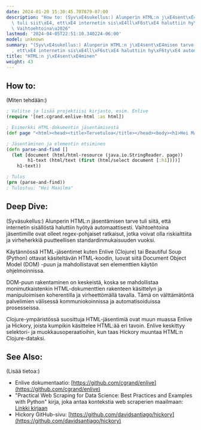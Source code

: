 ```yaml
---
date: 2024-01-20 15:30:45.707879-07:00
description: "How to: (Syv\xE4sukellus:) Alunperin HTML:n j\xE4sent\xE4misen tarve\
  \ tuli siit\xE4, ett\xE4 internetin sis\xE4ll\xF6st\xE4 haluttiin hy\xF6ty\xE4 automaattisesti.\
  \ Vaihtoehtoina\u2026"
lastmod: '2024-04-05T22:51:10.340224-06:00'
model: unknown
summary: "(Syv\xE4sukellus:) Alunperin HTML:n j\xE4sent\xE4misen tarve tuli siit\xE4\
  , ett\xE4 internetin sis\xE4ll\xF6st\xE4 haluttiin hy\xF6ty\xE4 automaattisesti."
title: "HTML:n j\xE4sent\xE4minen"
weight: 43
---
```


## How to:
(Miten tehdään:)
```Clojure
; Valitse ja lisää projektiisi kirjasto, esim. Enlive
(require '[net.cgrand.enlive-html :as html])

; Esimerkki HTML-dokumentin jäsentämisestä
(def page "<html><head><title>Tervetuloa</title></head><body><h1>Hei Maailma</h1></body></html>")

; Jäsentäminen ja elementin etsiminen
(defn parse-and-find []
  (let [document (html/html-resource (java.io.StringReader. page))
        h1-text (html/text (first (html/select document [:h1])))]
    h1-text))

; Tulos
(prn (parse-and-find))
; Tulostuu: "Hei Maailma"
```

## Deep Dive:
(Syväsukellus:)
Alunperin HTML:n jäsentämisen tarve tuli siitä, että internetin sisällöstä haluttiin hyötyä automaattisesti. Vaihtoehtoina jäsentimille ovat olleet regex-pohjaiset ratkaisut, jotka voivat olla riskialttiita ja virheherkkiä puutteellisen standardinmukaisuuden vuoksi.

Käytännössä HTML-jäsentimet kuten Enlive (Clojure) tai Beautiful Soup (Python) ottavat käsiteltävän HTML-koodin, luovat siitä Document Object Model (DOM) -puun ja mahdollistavat sen elementtien käytön ohjelmoinnissa.

DOM-puun rakentaminen on keskeistä, koska se mahdollistaa monimutkaistenkin HTML-dokumenttien rakenteen käsittelyn ja manipuloimisen koherentilla ja virheettömällä tavalla. Tämä on välttämätöntä palvelimien välisessä kommuniokoinnissa ja automatisoiduissa prosesseissa.

Clojure-ympäristössä suosittuja HTML-jäsentimiä ovat muun muassa Enlive ja Hickory, joista kumpikin käsittelee HTML:ää eri tavoin. Enlive keskittyy selektori- ja muokkausoperaatioihin, kun taas Hickory muuntaa HTML:n Clojure-dataksi.

## See Also:
(Lisää tietoa:)
- Enlive dokumentaatio: [https://github.com/cgrand/enlive](https://github.com/cgrand/enlive)
- "Practical Web Scraping for Data Science: Best Practices and Examples with Python" kirja, joka antaa kontekstia web scraperien maailmaan: [Linkki kirjaan](https://www.datascraping.co/practical-web-scraping/)
- Hickory GitHub-sivu: [https://github.com/davidsantiago/hickory](https://github.com/davidsantiago/hickory)
